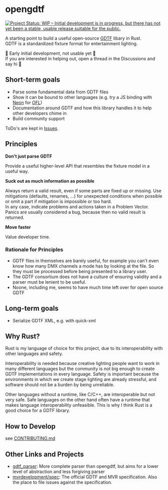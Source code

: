 # opengdtf

[![Project Status: WIP – Initial development is in progress, but there has not yet been a stable, usable release suitable for the public.](https://www.repostatus.org/badges/latest/wip.svg)](https://www.repostatus.org/#wip)


A starting point to build a useful open-source [GDTF](https://gdtf-share.com/)
libary in Rust.  
GDTF is a standardized fixture format for entertainment lighting.

:construction: Early initial development, not usable yet :construction:  
If you are interested in helping out, open a thread in the Discussions and say
hi :wave:

## Short-term goals

- Parse some fundamental data from GDTF files
- Show it can be bound to other languages (e.g. try a JS binding with
  [Neon](https://github.com/neon-bindings/neon) for
  [OFL](https://github.com/OpenLightingProject/open-fixture-library))
- Documentation around GDTF and how this library handles it to help other
  developers chime in
- Build community support

ToDo's are kept in [Issues](https://github.com/Firionus/opengdtf/issues).

## Principles

**Don't just parse GDTF**

Provide a useful higher-level API that resembles the fixture model in a useful
way. 

**Suck out as much information as possible**

Always return a valid result, even if some parts are fixed up or missing. Use
mitigations (defaults, renames, ...) for unexpected conditions when possible or
omit a part if mitigation is impossible or too hard.  
In any case, indicate problems and actions taken in a Problem Vector.  
Panics are usually considered a bug, because then no valid result is returned.

**Move faster**

Value developer time. 

### Rationale for Principles

- GDTF files in themselves are barely useful, for example you can't even know
  how many DMX channels a mode has by looking at the file. So they must be
  processed before being presented to a library user. 
- The GDTF consortium does not have a culture of ensuring validity and a parser
  must be lenient to be useful. 
- Noone, including me, seems to have much time left over for open source GDTF

## Long-term goals

- Serialize GDTF XML, e.g. with quick-xml

## Why Rust?

Rust is my language of choice for this project, due to its interoperability with
other languages and safety.  

Interoperability is needed because creative lighting people want to work in many
different languages but the community is not big enough to create GDTF
implementations in every language. Safety is important because the environments
in which we create stage lighting are already stressful, and software should not
be a burden by being unreliable.

Other languages without a runtime, like C/C++, are interoperable but not very
safe. Safe languages on the other hand often have a runtime that makes language
interoperability unfeasible. This is why I think Rust is a good choice for a
GDTF library.

## How to Develop

see [CONTRIBUTING.md](CONTRIBUTING.md)

## Other Links and Projects

- [gdtf_parser](https://github.com/michaelhugi/gdtf_parser): More complete
  parser than opengdtf, but aims for a lower level of abstraction and less
  forgiving parser
- [mvrdevelopment/spec](https://github.com/mvrdevelopment/spec): The official
  GDTF and MVR specification. Also the place to file issues against the
  specification. 
